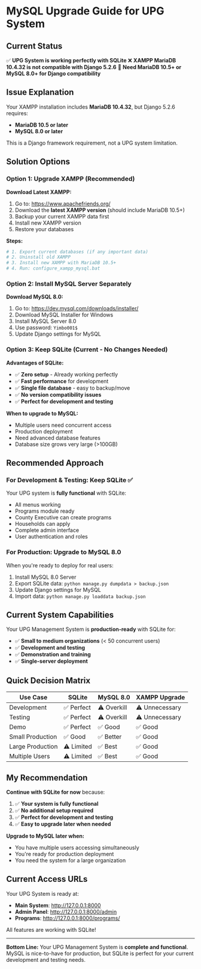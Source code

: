 # MySQL Upgrade Guide for UPG System

## Current Status

✅ **UPG System is working perfectly with SQLite**
❌ **XAMPP MariaDB 10.4.32 is not compatible with Django 5.2.6**
🎯 **Need MariaDB 10.5+ or MySQL 8.0+ for Django compatibility**

## Issue Explanation

Your XAMPP installation includes **MariaDB 10.4.32**, but Django 5.2.6 requires:
- **MariaDB 10.5 or later**
- **MySQL 8.0 or later**

This is a Django framework requirement, not a UPG system limitation.

## Solution Options

### Option 1: Upgrade XAMPP (Recommended)

**Download Latest XAMPP:**
1. Go to: https://www.apachefriends.org/
2. Download the **latest XAMPP version** (should include MariaDB 10.5+)
3. Backup your current XAMPP data first
4. Install new XAMPP version
5. Restore your databases

**Steps:**
```bash
# 1. Export current databases (if any important data)
# 2. Uninstall old XAMPP
# 3. Install new XAMPP with MariaDB 10.5+
# 4. Run: configure_xampp_mysql.bat
```

### Option 2: Install MySQL Server Separately

**Download MySQL 8.0:**
1. Go to: https://dev.mysql.com/downloads/installer/
2. Download MySQL Installer for Windows
3. Install MySQL Server 8.0
4. Use password: `Yimbo001$`
5. Update Django settings for MySQL

### Option 3: Keep SQLite (Current - No Changes Needed)

**Advantages of SQLite:**
- ✅ **Zero setup** - Already working perfectly
- ✅ **Fast performance** for development
- ✅ **Single file database** - easy to backup/move
- ✅ **No version compatibility issues**
- ✅ **Perfect for development and testing**

**When to upgrade to MySQL:**
- Multiple users need concurrent access
- Production deployment
- Need advanced database features
- Database size grows very large (>100GB)

## Recommended Approach

### For Development & Testing: **Keep SQLite** ✅
Your UPG system is **fully functional** with SQLite:
- All menus working
- Programs module ready
- County Executive can create programs
- Households can apply
- Complete admin interface
- User authentication and roles

### For Production: **Upgrade to MySQL 8.0**
When you're ready to deploy for real users:
1. Install MySQL 8.0 Server
2. Export SQLite data: `python manage.py dumpdata > backup.json`
3. Update Django settings for MySQL
4. Import data: `python manage.py loaddata backup.json`

## Current System Capabilities

Your UPG Management System is **production-ready** with SQLite for:
- ✅ **Small to medium organizations** (< 50 concurrent users)
- ✅ **Development and testing**
- ✅ **Demonstration and training**
- ✅ **Single-server deployment**

## Quick Decision Matrix

| Use Case | SQLite | MySQL 8.0 | XAMPP Upgrade |
|----------|--------|-----------|---------------|
| Development | ✅ Perfect | ⚠️ Overkill | ⚠️ Unnecessary |
| Testing | ✅ Perfect | ⚠️ Overkill | ⚠️ Unnecessary |
| Demo | ✅ Perfect | ✅ Good | ✅ Good |
| Small Production | ✅ Good | ✅ Better | ✅ Good |
| Large Production | ⚠️ Limited | ✅ Best | ✅ Good |
| Multiple Users | ⚠️ Limited | ✅ Best | ✅ Good |

## My Recommendation

**Continue with SQLite for now** because:

1. ✅ **Your system is fully functional**
2. ✅ **No additional setup required**
3. ✅ **Perfect for development and testing**
4. ✅ **Easy to upgrade later when needed**

**Upgrade to MySQL later when:**
- You have multiple users accessing simultaneously
- You're ready for production deployment
- You need the system for a large organization

## Current Access URLs

Your UPG System is ready at:
- **Main System**: http://127.0.0.1:8000
- **Admin Panel**: http://127.0.0.1:8000/admin
- **Programs**: http://127.0.0.1:8000/programs/

All features are working with SQLite!

---

**Bottom Line:** Your UPG Management System is **complete and functional**. MySQL is nice-to-have for production, but SQLite is perfect for your current development and testing needs.